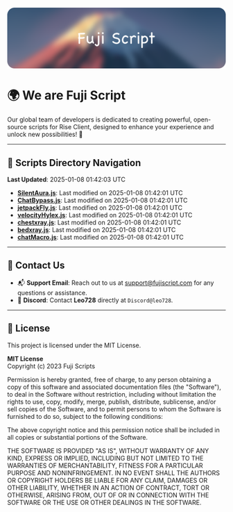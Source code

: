 ![Banner](.github/b.webp)

# 🌍 **We are Fuji Script**

Our global team of developers is dedicated to creating powerful, open-source scripts for Rise Client, designed to enhance your experience and unlock new possibilities! 🌟

---
<!-- SCRIPTS_NAVIGATION_START -->
## 📂 **Scripts Directory Navigation**

**Last Updated**: 2025-01-08 01:42:03 UTC

- **[SilentAura.js](scripts/SilentAura.js)**: Last modified on 2025-01-08 01:42:01 UTC
- **[ChatBypass.js](scripts/ChatBypass.js)**: Last modified on 2025-01-08 01:42:01 UTC
- **[jetpackFly.js](scripts/jetpackFly.js)**: Last modified on 2025-01-08 01:42:01 UTC
- **[velocityHylex.js](scripts/velocityHylex.js)**: Last modified on 2025-01-08 01:42:01 UTC
- **[chestxray.js](scripts/chestxray.js)**: Last modified on 2025-01-08 01:42:01 UTC
- **[bedxray.js](scripts/bedxray.js)**: Last modified on 2025-01-08 01:42:01 UTC
- **[chatMacro.js](scripts/chatMacro.js)**: Last modified on 2025-01-08 01:42:01 UTC

<!-- SCRIPTS_NAVIGATION_END -->

---

## 💬 **Contact Us**  
- 📬 **Support Email**: Reach out to us at [support@fujiscript.com](mailto:support@fujiscript.com) for any questions or assistance.  
- 💬 **Discord**: Contact **Leo728** directly at `Discord@leo728`.

---

## 📜 **License**

This project is licensed under the MIT License.  

**MIT License**  
Copyright (c) 2023 Fuji Scripts  

Permission is hereby granted, free of charge, to any person obtaining a copy of this software and associated documentation files (the "Software"), to deal in the Software without restriction, including without limitation the rights to use, copy, modify, merge, publish, distribute, sublicense, and/or sell copies of the Software, and to permit persons to whom the Software is furnished to do so, subject to the following conditions:  

The above copyright notice and this permission notice shall be included in all copies or substantial portions of the Software.  

THE SOFTWARE IS PROVIDED "AS IS", WITHOUT WARRANTY OF ANY KIND, EXPRESS OR IMPLIED, INCLUDING BUT NOT LIMITED TO THE WARRANTIES OF MERCHANTABILITY, FITNESS FOR A PARTICULAR PURPOSE AND NONINFRINGEMENT. IN NO EVENT SHALL THE AUTHORS OR COPYRIGHT HOLDERS BE LIABLE FOR ANY CLAIM, DAMAGES OR OTHER LIABILITY, WHETHER IN AN ACTION OF CONTRACT, TORT OR OTHERWISE, ARISING FROM, OUT OF OR IN CONNECTION WITH THE SOFTWARE OR THE USE OR OTHER DEALINGS IN THE SOFTWARE.  
